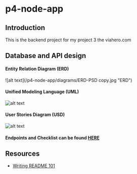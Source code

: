 # p4-node-app

## Introduction

This is the backend project for my project 3 the viahero.com

## Database and API design

#### Entity Relation Diagram (ERD)
![alt text](/p4-node-app/diagrams/ERD-PSD copy.jpg "ERD")

#### Unified Modeling Language (UML)
![alt text](/projects/p4-node-app/diagrams/UML-PSD%20copy.jpg "UML")

#### User Stories Diagram (USD)
![alt text](/projects/p4-node-app/diagrams/UserStoriesDiagram%20copy.jpg "USD")

#### Endpoints and Checklist can be found [HERE](./checklists/Ckecklists.xlsx)


## Resources

- [Writing README 101](https://stackoverflow.com/questions/32563078/how-link-to-any-local-file-with-markdown-syntax)
